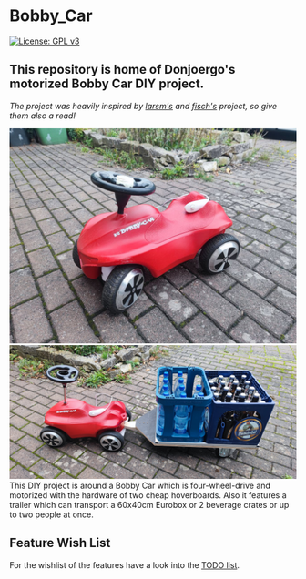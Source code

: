 # Bobby_Car
[![License: GPL v3](https://img.shields.io/badge/License-GPLv3-blue.svg)](https://www.gnu.org/licenses/gpl-3.0)

## This repository is home of Donjoergo's motorized Bobby Car DIY project.
*The project was heavily inspired by [larsm's](https://larsm.org/allrad-e-bobby-car/) and [fisch's](https://figch.de/index.php?nav=bobbycar) project, so give them also a read!*

![Bobby Car](./docs/pictures/bobby_car_01.jpg)
![Bobby Car with trailer](./docs/pictures/bobby_car_02.jpg)
This DIY project is around a Bobby Car which is four-wheel-drive and motorized with the hardware of two cheap hoverboards. Also it features a trailer which can transport a 60x40cm Eurobox or 2 beverage crates or up to two people at once.

## Feature Wish List
For the wishlist of the features have a look into the [TODO list](./TODO%20List.md).
